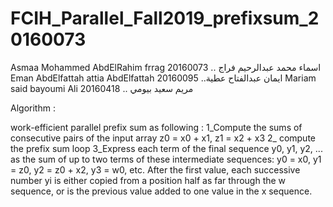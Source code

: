 # FCIH_Parallel_Fall2019_prefixsum_20160073


Asmaa Mohammed AbdElRahim frrag 20160073 .. اسماء محمد عبدالرحيم فراج
Eman AbdElfattah attia AbdElfattah 20160095 ..ايمان عبدالفتاح عطية 
Mariam said bayoumi Ali 20160418 .. مريم سعيد بيومي

Algorithm :

work-efficient parallel prefix sum as following : 1_Compute the sums of consecutive pairs of the input array z0 = x0 + x1, z1 = x2 + x3 2_ compute the prefix sum loop 3_Express each term of the final sequence y0, y1, y2, ... as the sum of up to two terms of these intermediate sequences: y0 = x0, y1 = z0, y2 = z0 + x2, y3 = w0, etc. After the first value, each successive number yi is either copied from a position half as far through the w sequence, or is the previous value added to one value in the x sequence.
